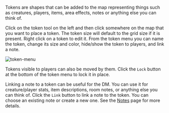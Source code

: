 Tokens are shapes that can be added to the map representing things such as creatures, players, items, area effects, notes or anything else you can think of.

Click on the token tool on the left and then click somewhere on the map that you want to place a token. The token size will default to the grid size if it is present. Right click on a token to edit it. From the token menu you can name the token, change its size and color, hide/show the token to players, and link a note.

![token-menu](https://user-images.githubusercontent.com/9096667/87476985-f3b68400-c5ec-11ea-8165-21d0f2c150d1.png)

Tokens visible to players can also be moved by them. Click the `Lock` button at the bottom of the token menu to lock it in place.

Linking a note to a token can be useful for the DM. You can use it for creature/player stats, item descriptions, room notes, or anything else you can think of. Click the `Link` button to link a note to the token. You can choose an existing note or create a new one. See the [Notes](https://github.com/maxb2/dungeon-revealer/wiki/Notes) page for more details.